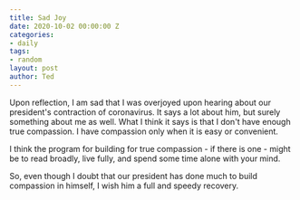 ```yaml
---
title: Sad Joy
date: 2020-10-02 00:00:00 Z
categories:
- daily
tags:
- random
layout: post
author: Ted
---
```


Upon reflection, I am sad that I was overjoyed upon hearing about our president's contraction of coronavirus. It says a lot about him, but surely something about me as well. What I think it says is that I don't have enough true compassion. I have compassion only when it is easy or convenient.

I think the program for building for true compassion - if there is one - might be to read broadly, live fully, and spend some time alone with your mind.

So, even though I doubt that our president has done much to build compassion in himself, I wish him a full and speedy recovery.

